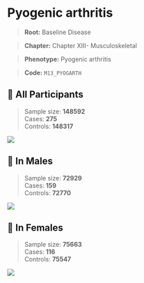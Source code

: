 # Pyogenic arthritis

> **Root:** Baseline Disease  

> **Chapter:** Chapter XIII- Musculoskeletal  

> **Phenotype:** Pyogenic arthritis  

> **Code:** `M13_PYOGARTH`

## 🧪 All Participants  
> Sample size: **148592**  
> Cases: **275**  
> Controls: **148317**
<img src="/Disease/Figures/ALL/Incidence/M13_PYOGARTH.png"/>
<CsvTable src="/Disease/Data/ALL/Incidence/COX_M13_PYOGARTH.csv" label="🔍 View full results" />

## 👨 In Males  
> Sample size: **72929**  
> Cases: **159**  
> Controls: **72770**
<img src="/Disease/Figures/Male/Incidence/M13_PYOGARTH.png"/>
<CsvTable src="/Disease/Data/Male/Incidence/COX_M13_PYOGARTH.csv" label="🔍 View full results" />

## 👩 In Females  
> Sample size: **75663**  
> Cases: **116**  
> Controls: **75547**
<img src="/Disease/Figures/Female/Incidence/M13_PYOGARTH.png"/>
<CsvTable src="/Disease/Data/Female/Incidence/COX_M13_PYOGARTH.csv" label="🔍 View full results" />
